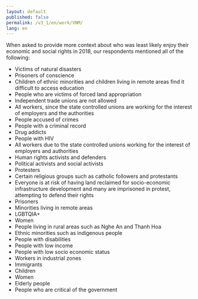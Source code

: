 ```yaml
---
layout: default
published: false
permalink: /v3_1/en/work/VNM/
lang: en
---
```


When asked to provide more context about who was least likely enjoy their economic and social rights in 2018, our respondents mentioned all of the following:
-	Victims of natural disasters
-	Prisoners of conscience 
-	Children of ethnic minorities and children living in remote areas find it difficult to access education
-	People who are victims of forced land appropriation
-	Independent trade unions are not allowed
-	All workers, since the state controlled unions are working for the interest of employers and the authorities
-	People accused of crimes
-	People with a criminal record
-	Drug addicts
-	People with HIV
-	All workers due to the state controlled unions working for the interest of employers and authorities
-	Human rights activists and defenders
-	Political activists and social activists
-	Protesters
-	Certain religious groups such as catholic followers and protestants 
-	Everyone is at risk of having land reclaimed for socio-economic infrastructure development and many are imprisoned in protest, attempting to defend their rights
-	Prisoners
-	Minorities living in remote areas
-	LGBTQIA+
-	Women
-	People living in rural areas such as Nghe An and Thanh Hoa
-	Ethnic minorities such as indigenous people
-	People with disabilities
-	People with low income
-	People with low socio economic status
-	Workers in industrial zones
-	Immigrants
-	Children
-	Women
-	Elderly people
-	People who are critical of the government

